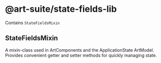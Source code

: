 # @art-suite/state-fields-lib

Contains `StateFieldsMixin`

## StateFieldsMixin

A mixin-class used in ArtComponents and the ApplicationState ArtModel. Provides convenient getter and setter methods for quickly managing state.
